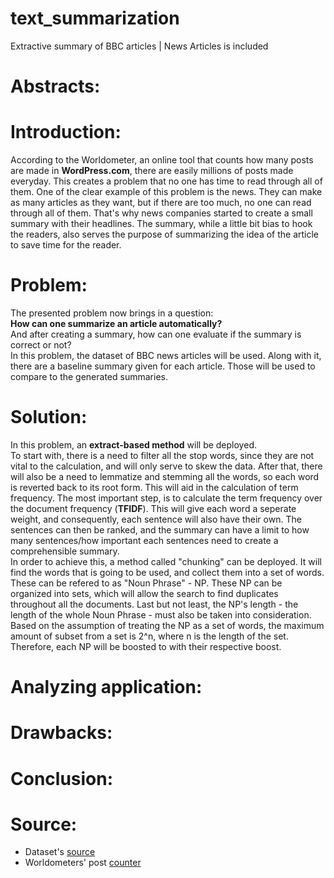 # text_summarization
Extractive summary of BBC articles | News Articles is included

# Abstracts:

# Introduction:
According to the Worldometer, an online tool that counts how many posts are made in **WordPress.com**, there are easily millions of posts made everyday. This creates a problem that no one has time to read through all of them. One of the clear example of this problem is the news. They can make as many articles as they want, but if there are too much, no one can read through all of them. That's why news companies started to create a small summary with their headlines. The summary, while a little bit bias to hook the readers, also serves the purpose of summarizing the idea of the article to save time for the reader. 

# Problem:
The presented problem now brings in a question:  
**How can one summarize an article automatically?**  
And after creating a summary, how can one evaluate if the summary is correct or not?  
In this problem, the dataset of BBC news articles will be used. Along with it, there are a baseline summary given for each article. Those will be used to compare to the generated summaries.  
# Solution:
In this problem, an **extract-based method** will be deployed.  
To start with, there is a need to filter all the stop words, since they are not vital to the calculation, and will only serve to skew the data. After that, there will also be a need to lemmatize and stemming all the words, so each word is reverted back to its root form. This will aid in the calculation of term frequency. The most important step, is to calculate the term frequency over the document frequency (**TFIDF**). This will give each word a seperate weight, and consequently, each sentence will also have their own. The sentences can then be ranked, and the summary can have a limit to how many sentences/how important each sentences need to create a comprehensible summary.  
In order to achieve this, a method called "chunking" can be deployed. It will find the words that is going to be used, and collect them into a set of words. These can be refered to as "Noun Phrase" - NP. These NP can be organized into sets, which will allow the search to find duplicates throughout all the documents. Last but not least, the NP's length - the length of the whole Noun Phrase - must also be taken into consideration. Based on the assumption of treating the NP as a set of words, the maximum amount of subset from a set is 2^n, where n is the length of the set. Therefore, each NP will be boosted to with their respective boost.

# Analyzing application:
# Drawbacks:
# Conclusion:
# Source:
* Dataset's [source](https://www.kaggle.com/pariza/bbc-news-summary/data)  
* Worldometers' post [counter](https://www.worldometers.info/blogs/)